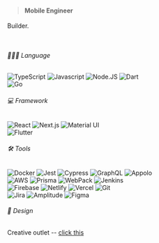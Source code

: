>#### Mobile Engineer
Builder.

&nbsp;

###### 🧑🏽‍💻 Language
![TypeScript](https://img.shields.io/badge/-TypeScript-black?style=flat-square&logo=typescript)
![Javascript](https://img.shields.io/badge/-JavaScript-black?style=flat-square&logo=javascript)
![Node.JS](https://img.shields.io/badge/-Node.js-black?style=flat-square&logo=nodedotjs)
![Dart](https://img.shields.io/badge/-Dart-black?style=flat-square&logo=dart)<br>
![Go](https://img.shields.io/badge/-Go-black?style=flat-square&logo=go)

###### 💻 Framework
![React](https://img.shields.io/badge/-React-black?style=flat-square&logo=react)
![Next.js](https://img.shields.io/badge/-NextJs-black?style=flat-square&logo=nextdotjs)
![Material UI](https://img.shields.io/badge/-MaterialUI-black?style=flat-square&logo=mui)<br>
![Flutter](https://img.shields.io/badge/-Flutter-black?style=flat-square&logo=flutter)

###### 🛠 Tools
![Docker](https://img.shields.io/badge/-Docker-black?style=flat-square&logo=docker)
![Jest](https://img.shields.io/badge/-Jest-black?style=flat-square&logo=jest)
![Cypress](https://img.shields.io/badge/-Cypress-black?style=flat-square&logo=cypress)
![GraphQL](https://img.shields.io/badge/-graphql-black?style=flat-square&logo=graphql)
![Appolo](https://img.shields.io/badge/-AppoloClient-black?style=flat-square&logo=apollographql)<br>
![AWS](https://img.shields.io/badge/-AWS-black?style=flat-square&logo=amazonaws)
![Prisma](https://img.shields.io/badge/-prisma-black?style=flat-square&logo=prisma)
![WebPack](https://img.shields.io/badge/-Webpack-black?style=flat-square&logo=webpack)
![Jenkins](https://img.shields.io/badge/-jenkins-black?style=flat-square&logo=jenkins)<br>
![Firebase](https://img.shields.io/badge/-Firebase-black?style=flat-square&logo=firebase)
![Netlify](https://img.shields.io/badge/-Netlify-black?style=flat-square&logo=netlify)
![Vercel](https://img.shields.io/badge/-Vercel-black?style=flat-square&logo=vercel)
![Git](https://img.shields.io/badge/-Git-black?style=flat-square&logo=git)<br>
![Jira](https://img.shields.io/badge/-Jira-black?style=flat-square&logo=jira)
![Amplitude](https://img.shields.io/badge/-Amplitude-black?style=flat-square&logo=amplitude)
![Figma](https://img.shields.io/badge/-Figma-black?style=flat-square&logo=figma)<br>

###### 🎨 Design
Creative outlet -- [click this](https://behance.net/fisayoobilaja)

